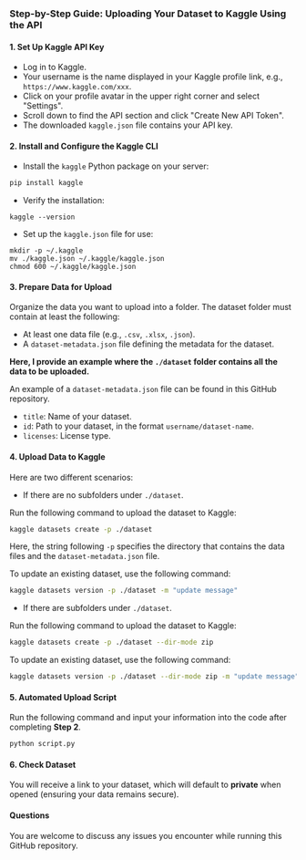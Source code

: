 ### Step-by-Step Guide: Uploading Your Dataset to Kaggle Using the API

#### 1. Set Up Kaggle API Key

- Log in to Kaggle.
- Your username is the name displayed in your Kaggle profile link, e.g., `https://www.kaggle.com/xxx`.
- Click on your profile avatar in the upper right corner and select "Settings".
- Scroll down to find the API section and click "Create New API Token".
- The downloaded `kaggle.json` file contains your API key.

#### 2. Install and Configure the Kaggle CLI

- Install the `kaggle` Python package on your server:

```bash
pip install kaggle
```

- Verify the installation:

```bas
kaggle --version
```

- Set up the `kaggle.json` file for use:

```bas
mkdir -p ~/.kaggle
mv ./kaggle.json ~/.kaggle/kaggle.json
chmod 600 ~/.kaggle/kaggle.json
```

#### 3. Prepare Data for Upload

Organize the data you want to upload into a folder. The dataset folder must contain at least the following:

- At least one data file (e.g., `.csv`, `.xlsx`, `.json`).
- A `dataset-metadata.json` file defining the metadata for the dataset.

**Here, I provide an example where the `./dataset` folder contains all the data to be uploaded.**

An example of a `dataset-metadata.json` file can be found in this GitHub repository.

- ``title``: Name of your dataset.
- ``id``: Path to your dataset, in the format `username/dataset-name`.
- ``licenses``: License type.

#### 4. Upload Data to Kaggle

Here are two different scenarios:

- If there are no subfolders under ``./dataset``.

Run the following command to upload the dataset to Kaggle:

```bash
kaggle datasets create -p ./dataset
```

Here, the string following `-p` specifies the directory that contains the data files and the `dataset-metadata.json` file.

To update an existing dataset, use the following command:

```bash
kaggle datasets version -p ./dataset -m "update message"
```

- If there are subfolders under ``./dataset``.

Run the following command to upload the dataset to Kaggle:

```bash
kaggle datasets create -p ./dataset --dir-mode zip
```

To update an existing dataset, use the following command:

```bash
kaggle datasets version -p ./dataset --dir-mode zip -m "update message"
```

#### 5. Automated Upload Script

Run the following command and input your information into the code after completing **Step 2**.

```bash
python script.py
```

#### 6. Check Dataset

You will receive a link to your dataset, which will default to **private** when opened (ensuring your data remains secure).

#### Questions

You are welcome to discuss any issues you encounter while running this GitHub repository.

